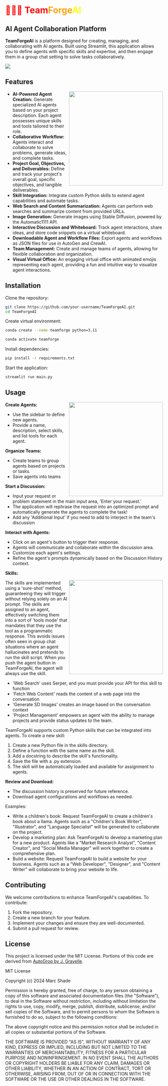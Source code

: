 <h1 style="color: red;">🦊🐻🐹 Team<span style="color: orange;">Forge</span><span style="color: yellow;">AI</span></h1>


## AI Agent Collaboration Platform

**TeamForgeAI** is a platform designed for creating, managing, and collaborating with AI agents. Built using Streamlit, this application allows you to define agents with specific skills and expertise, and then engage them in a group chat setting to solve tasks collaboratively.

<img src="https://2acrestudios.com/wp-content/uploads/2024/05/Screenshot-2024-05-27-at-6.43.26 AM.png" />


## Features

<img src ="https://2acrestudios.com/wp-content/uploads/2024/05/00016-1652154937.png" align="right" style="width: 300px;" />

- **AI-Powered Agent Creation:** Generate specialized AI agents based on your project description. Each agent possesses unique skills and tools tailored to their role.
- **Collaborative Workflow:** Agents interact and collaborate to solve problems, generate ideas, and complete tasks.
- **Project Goal, Objectives, and Deliverables:** Define and track your project's overall goal, specific objectives, and tangible deliverables.
- **Skill Integration:** Integrate custom Python skills to extend agent capabilities and automate tasks.
- **Web Search and Content Summarization:** Agents can perform web searches and summarize content from provided URLs.
- **Image Generation:** Generate images using Stable Diffusion, powered by the Automatic1111 API.
- **Interactive Discussion and Whiteboard:** Track agent interactions, share ideas, and store code snippets on a virtual whiteboard.
- **Downloadable Agent and Workflow Files:** Export agents and workflows as JSON files for use in AutoGen and CrewAI.
- **Team Management:** Create and manage teams of agents, allowing for flexible collaboration and organization.
- **Visual Virtual Office:** An engaging virtual office with animated emojis representing each agent, providing a fun and intuitive way to visualize agent interactions.


## Installation

Clone the repository:
```bash
git clone https://github.com/your-username/TeamForgeAI.git
cd TeamForgeAI
```

Create virtual environment:
```bash
conda create --name teamforge python=3.11
```

```bash
conda activate teamforge
```

Install dependencies:
```bash
pip install -r requirements.txt
```

Start the application:
```bash
streamlit run main.py
```

## Usage

<img src="https://2acrestudios.com/wp-content/uploads/2024/05/grid-0006.png" align="right" style="width: 300px;" />

**Create Agents:**
- Use the sidebar to define new agents.
- Provide a name, description, select skills, and list tools for each agent.

**Organize Teams:**
- Create teams to group agents based on projects or tasks.
- Save agents into teams

**Start a Discussion:**
- Input your request or problem statement in the main input area, 'Enter your request.'
- The application will rephrase the request into an optimized prompt and automatically generate the agents to complete the task!
- Add any 'Additional Input' if you need to add to interject in the team's discussion

**Interact with Agents:**
- Click on an agent's button to trigger their response.
- Agents will communicate and collaborate within the discussion area.
- Customize each agent's settings.
- Refine the agent's prompts dynamically based on the Discussion History context.

**Skills:**

<img src ="https://2acrestudios.com/wp-content/uploads/2024/05/00017-1652154938.png" align="right" style="width: 300px;" />

The skills are implemented using a 'sure-shot' method, guaranteeing they will trigger without relying solely on an AI prompt. The skills are assigned to an agent, effectively switching them into a sort of 'tools mode' that mandates that they use the tool as a programmatic response. This avoids issues often seen in group chat situations where an agent hallucinates and pretends to run the skill script. When you push the agent button in TeamForgeAI, the agent will always use the skill.
- 'Web Search' uses Serper, and you must provide your API for this skill to function
- 'Fetch Web Content' reads the content of a web page into the conversation
- 'Generate SD Images' creates an image based on the conversation context
- 'Project Management' empowers an agent with the ability to manage projects and provide status updates to the team.

TeamForgeAI supports custom Python skills that can be integrated into agents. To create a new skill:
1. Create a new Python file in the skills directory.
2. Define a function with the same name as the skill.
3. Add a docstring to describe the skill's functionality.
4. Save the file with a .py extension.
5. The skill will be automatically loaded and available for assignment to agents.

**Review and Download:**
- The discussion history is preserved for future reference.
- Download agent configurations and workflows as needed.

Examples: 
- Write a children's book: Request TeamForgeAI to create a children's book about a llama. Agents such as a "Children's Book Writer", "Illustrator", and "Language Specialist" will be generated to collaborate on the project.
- Develop a marketing plan: Ask TeamForgeAI to develop a marketing plan for a new product. Agents like a "Market Research Analyst", "Content Creator", and "Social Media Manager" will work together to create a comprehensive plan.
- Build a website: Request TeamForgeAI to build a website for your business. Agents such as a "Web Developer", "Designer", and "Content Writer" will collaborate to bring your website to life.

## Contributing

We welcome contributions to enhance TeamForgeAI's capabilities. To contribute:
1. Fork the repository.
2. Create a new branch for your feature.
3. Implement your changes and ensure they are well-documented.
4. Submit a pull request for review.

## License

This project is licensed under the MIT License. Portions of this code are derived from [AutoGroq by J. Gravelle](https://github.com/jgravelle/AutoGroq).

MIT License

Copyright (c) 2024 Marc Shade

Permission is hereby granted, free of charge, to any person obtaining a copy of this software and associated documentation files (the "Software"), to deal in the Software without restriction, including without limitation the rights to use, copy, modify, merge, publish, distribute, sublicense, and/or sell copies of the Software, and to permit persons to whom the Software is furnished to do so, subject to the following conditions:

The above copyright notice and this permission notice shall be included in all copies or substantial portions of the Software.

THE SOFTWARE IS PROVIDED "AS IS", WITHOUT WARRANTY OF ANY KIND, EXPRESS OR IMPLIED, INCLUDING BUT NOT LIMITED TO THE WARRANTIES OF MERCHANTABILITY, FITNESS FOR A PARTICULAR PURPOSE AND NONINFRINGEMENT. IN NO EVENT SHALL THE AUTHORS OR COPYRIGHT HOLDERS BE LIABLE FOR ANY CLAIM, DAMAGES OR OTHER LIABILITY, WHETHER IN AN ACTION OF CONTRACT, TORT OR OTHERWISE, ARISING FROM, OUT OF OR IN CONNECTION WITH THE SOFTWARE OR THE USE OR OTHER DEALINGS IN THE SOFTWARE.

